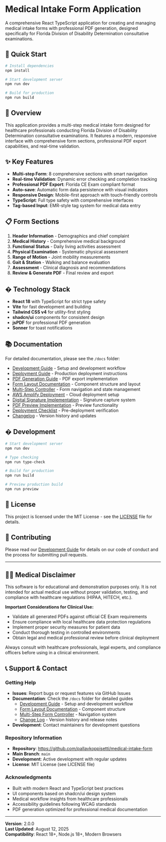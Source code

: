 # Medical Intake Form Application

A comprehensive React TypeScript application for creating and managing medical intake forms with professional PDF generation, designed specifically for Florida Division of Disability Determination consultative examinations.

## 🚀 Quick Start

```bash
# Install dependencies
npm install

# Start development server
npm run dev

# Build for production
npm run build
```

## 🏥 Overview

This application provides a multi-step medical intake form designed for healthcare professionals conducting Florida Division of Disability Determination consultative examinations. It features a modern, responsive interface with comprehensive form sections, professional PDF export capabilities, and real-time validation.

## ✨ Key Features

- **Multi-step Form**: 8 comprehensive sections with smart navigation
- **Real-time Validation**: Dynamic error checking and completion tracking
- **Professional PDF Export**: Florida CE Exam compliant format
- **Auto-save**: Automatic form data persistence with visual indicators
- **Responsive Design**: Mobile-first approach with touch-friendly controls
- **TypeScript**: Full type safety with comprehensive interfaces
- **Tag-based Input**: EMR-style tag system for medical data entry

## 📋 Form Sections

1. **Header Information** - Demographics and chief complaint
2. **Medical History** - Comprehensive medical background
3. **Functional Status** - Daily living activities assessment
4. **Physical Examination** - Systematic physical assessment
5. **Range of Motion** - Joint mobility measurements
6. **Gait & Station** - Walking and balance evaluation
7. **Assessment** - Clinical diagnosis and recommendations
8. **Review & Generate PDF** - Final review and export

## �️ Technology Stack

- **React 18** with TypeScript for strict type safety
- **Vite** for fast development and building
- **Tailwind CSS v4** for utility-first styling
- **shadcn/ui** components for consistent design
- **jsPDF** for professional PDF generation
- **Sonner** for toast notifications

## 📚 Documentation

For detailed documentation, please see the `/docs` folder:

- [Development Guide](./docs/DEVELOPMENT.md) - Setup and development workflow
- [Deployment Guide](./docs/DEPLOYMENT_GUIDE.md) - Production deployment instructions
- [PDF Generation Guide](./docs/PDF_GENERATION_GUIDE.md) - PDF export implementation
- [Form Layout Documentation](./docs/FormLayout.md) - Component structure and layout
- [Multi-Step Controller](./docs/MultiStepFormController.md) - Form navigation and state management
- [AWS Amplify Deployment](./docs/AWS_AMPLIFY_DEPLOYMENT_GUIDE.md) - Cloud deployment setup
- [Digital Signature Implementation](./docs/DIGITAL_SIGNATURE_IMPLEMENTATION.md) - Signature capture system
- [PDF Preview Implementation](./docs/PDF_PREVIEW_IMPLEMENTATION.md) - Preview functionality
- [Deployment Checklist](./docs/DEPLOYMENT_CHECKLIST.md) - Pre-deployment verification
- [Changelog](./docs/CHANGELOG.md) - Version history and updates

## � Development

```bash
# Start development server
npm run dev

# Type checking
npm run type-check

# Build for production
npm run build

# Preview production build
npm run preview
```

## 📝 License

This project is licensed under the MIT License - see the [LICENSE](LICENSE) file for details.

## 🤝 Contributing

Please read our [Development Guide](./docs/DEVELOPMENT.md) for details on our code of conduct and the process for submitting pull requests.

---


## 👨‍⚕️ Medical Disclaimer

This software is for educational and demonstration purposes only. It is not intended for actual medical use without proper validation, testing, and compliance with healthcare regulations (HIPAA, HITECH, etc.). 

**Important Considerations for Clinical Use:**
- Validate all generated PDFs against official CE Exam requirements
- Ensure compliance with local healthcare data protection regulations
- Implement proper security measures for patient data
- Conduct thorough testing in controlled environments
- Obtain legal and medical professional review before clinical deployment

Always consult with healthcare professionals, legal experts, and compliance officers before using in a clinical environment.

## 📞 Support & Contact

### Getting Help
- **Issues**: Report bugs or request features via GitHub Issues
- **Documentation**: Check the `/docs` folder for detailed guides
  - [Development Guide](docs/DEVELOPMENT.md) - Setup and development workflow
  - [Form Layout Documentation](docs/FormLayout.md) - Component structure
  - [Multi-Step Form Controller](docs/MultiStepFormController.md) - Navigation system
  - [Change Log](docs/CHANGELOG.md) - Version history and release notes
- **Development**: Contact maintainers for development questions

### Repository Information
- **Repository**: https://github.com/pallavkoppisetti/medical-intake-form
- **Main Branch**: `main`
- **Development**: Active development with regular updates
- **License**: MIT License (see LICENSE file)

### Acknowledgments
- Built with modern React and TypeScript best practices
- UI components based on shadcn/ui design system
- Medical workflow insights from healthcare professionals
- Accessibility guidelines following WCAG standards
- PDF generation optimized for professional medical documentation

---

**Version**: 2.0.0  
**Last Updated**: August 12, 2025  
**Compatibility**: React 18+, Node.js 18+, Modern Browsers
